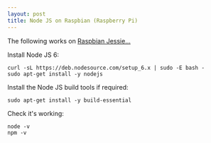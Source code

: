 ```yaml
---
layout: post
title: Node JS on Raspbian (Raspberry Pi)
---
```


The following works on [Raspbian Jessie...](https://www.raspberrypi.org/downloads/raspbian/)

Install Node JS 6:

```
curl -sL https://deb.nodesource.com/setup_6.x | sudo -E bash -
sudo apt-get install -y nodejs
```

Install the Node JS build tools if required:

```
sudo apt-get install -y build-essential
```

Check it's working:

```
node -v
npm -v
```
